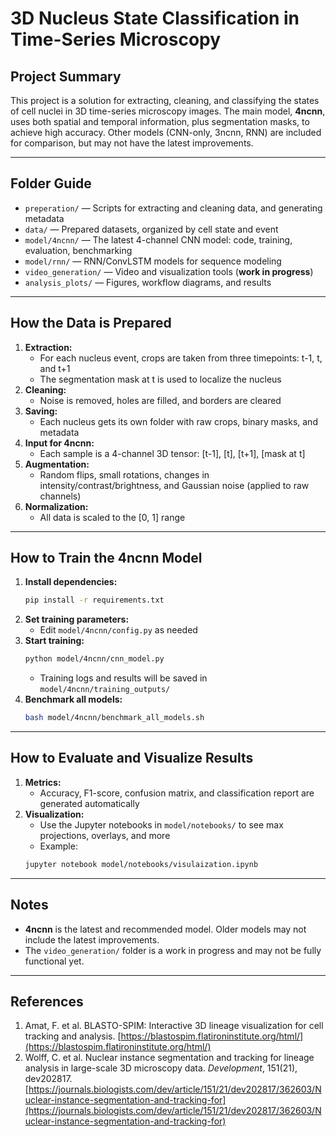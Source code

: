 # 3D Nucleus State Classification in Time-Series Microscopy

## Project Summary

This project is a solution for extracting, cleaning, and classifying the states of cell nuclei in 3D time-series microscopy images. The main model, **4ncnn**, uses both spatial and temporal information, plus segmentation masks, to achieve high accuracy. Other models (CNN-only, 3ncnn, RNN) are included for comparison, but may not have the latest improvements.

---

## Folder Guide

-   `preperation/` — Scripts for extracting and cleaning data, and generating metadata
-   `data/` — Prepared datasets, organized by cell state and event
-   `model/4ncnn/` — The latest 4-channel CNN model: code, training, evaluation, benchmarking
-   `model/rnn/` — RNN/ConvLSTM models for sequence modeling
-   `video_generation/` — Video and visualization tools (**work in progress**)
-   `analysis_plots/` — Figures, workflow diagrams, and results

---

## How the Data is Prepared

1. **Extraction:**
    - For each nucleus event, crops are taken from three timepoints: t-1, t, and t+1
    - The segmentation mask at t is used to localize the nucleus
2. **Cleaning:**
    - Noise is removed, holes are filled, and borders are cleared
3. **Saving:**
    - Each nucleus gets its own folder with raw crops, binary masks, and metadata
4. **Input for 4ncnn:**
    - Each sample is a 4-channel 3D tensor: [t-1], [t], [t+1], [mask at t]
5. **Augmentation:**
    - Random flips, small rotations, changes in intensity/contrast/brightness, and Gaussian noise (applied to raw channels)
6. **Normalization:**
    - All data is scaled to the [0, 1] range

---

## How to Train the 4ncnn Model

1. **Install dependencies:**
    ```bash
    pip install -r requirements.txt
    ```
2. **Set training parameters:**
    - Edit `model/4ncnn/config.py` as needed
3. **Start training:**
    ```bash
    python model/4ncnn/cnn_model.py
    ```
    - Training logs and results will be saved in `model/4ncnn/training_outputs/`
4. **Benchmark all models:**
    ```bash
    bash model/4ncnn/benchmark_all_models.sh
    ```

---

## How to Evaluate and Visualize Results

1. **Metrics:**
    - Accuracy, F1-score, confusion matrix, and classification report are generated automatically
2. **Visualization:**
    - Use the Jupyter notebooks in `model/notebooks/` to see max projections, overlays, and more
    - Example:
    ```bash
    jupyter notebook model/notebooks/visulaization.ipynb
    ```

---

## Notes

-   **4ncnn** is the latest and recommended model. Older models may not include the latest improvements.
-   The `video_generation/` folder is a work in progress and may not be fully functional yet.

---

## References

1. Amat, F. et al. BLASTO-SPIM: Interactive 3D lineage visualization for cell tracking and analysis. [https://blastospim.flatironinstitute.org/html/](https://blastospim.flatironinstitute.org/html/)
2. Wolff, C. et al. Nuclear instance segmentation and tracking for lineage analysis in large-scale 3D microscopy data. _Development_, 151(21), dev202817. [https://journals.biologists.com/dev/article/151/21/dev202817/362603/Nuclear-instance-segmentation-and-tracking-for](https://journals.biologists.com/dev/article/151/21/dev202817/362603/Nuclear-instance-segmentation-and-tracking-for)
